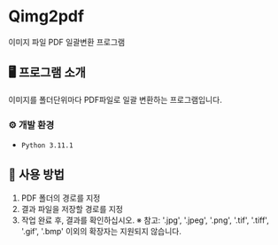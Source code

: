 # Qimg2pdf
이미지 파일 PDF 일괄변환 프로그램


## 🖥️ 프로그램 소개
이미지를 폴더단위마다 PDF파일로 일괄 변환하는 프로그램입니다.
<br>

### ⚙️ 개발 환경
- `Python 3.11.1`

## 📌 사용 방법
1. PDF 폴더의 경로를 지정
2. 결과 파일을 저장할 경로를 지정
3. 작업 완료 후, 결과를 확인하십시오.
※ 참고: '.jpg', '.jpeg', '.png', '.tif', '.tiff', '.gif', '.bmp' 이외의 확장자는 지원되지 않습니다.
